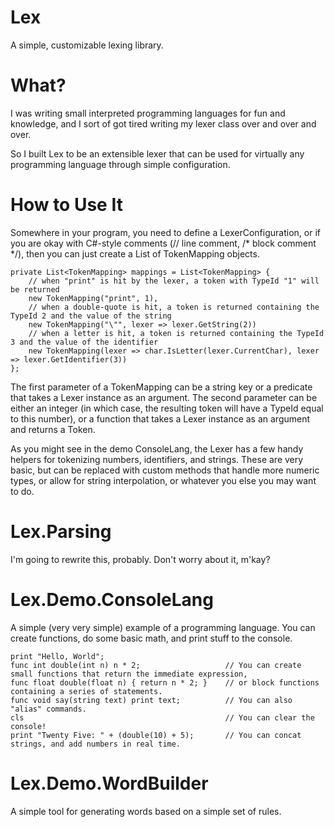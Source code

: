# Lex
A simple, customizable lexing library.

# What?
I was writing small interpreted programming languages for fun and knowledge, and I sort of got tired writing my lexer class over and over and over.

So I built Lex to be an extensible lexer that can be used for virtually any programming language through simple configuration.

# How to Use It
Somewhere in your program, you need to define a LexerConfiguration, or if you are okay with C#-style comments (// line comment, /* block comment */), then you can just create a List of TokenMapping objects.

    private List<TokenMapping> mappings = List<TokenMapping> {
        // when "print" is hit by the lexer, a token with TypeId "1" will be returned
        new TokenMapping("print", 1),
        // when a double-quote is hit, a token is returned containing the TypeId 2 and the value of the string
        new TokenMapping("\"", lexer => lexer.GetString(2))
        // when a letter is hit, a token is returned containing the TypeId 3 and the value of the identifier
        new TokenMapping(lexer => char.IsLetter(lexer.CurrentChar), lexer => lexer.GetIdentifier(3))
    };

The first parameter of a TokenMapping can be a string key or a predicate that takes a Lexer instance as an argument.
The second parameter can be either an integer (in which case, the resulting token will have a TypeId equal to this number),
or a function that takes a Lexer instance as an argument and returns a Token.

As you might see in the demo ConsoleLang, the Lexer has a few handy helpers for tokenizing numbers, identifiers, and strings.
These are very basic, but can be replaced with custom methods that handle more numeric types, or allow for string interpolation,
or whatever you else you may want to do.

# Lex.Parsing

I'm going to rewrite this, probably. Don't worry about it, m'kay?

# Lex.Demo.ConsoleLang

A simple (very very simple) example of a programming language. You can create functions, do some basic math, and print stuff to the console.

    print "Hello, World";
    func int double(int n) n * 2;                   // You can create small functions that return the immediate expression,
    func float double(float n) { return n * 2; }    // or block functions containing a series of statements.
    func void say(string text) print text;          // You can also "alias" commands.
    cls                                             // You can clear the console!
    print "Twenty Five: " + (double(10) + 5);       // You can concat strings, and add numbers in real time.

# Lex.Demo.WordBuilder

A simple tool for generating words based on a simple set of rules.

